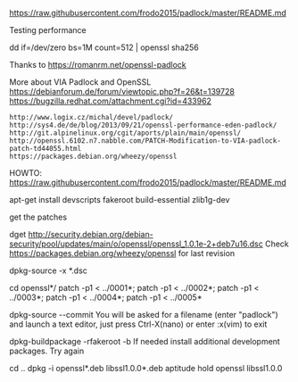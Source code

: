 https://raw.githubusercontent.com/frodo2015/padlock/master/README.md

Testing performance 

dd if=/dev/zero bs=1M count=512 | openssl sha256

Thanks to
    https://romanrm.net/openssl-padlock
    
More about VIA Padlock and OpenSSL
    https://debianforum.de/forum/viewtopic.php?f=26&t=139728
    https://bugzilla.redhat.com/attachment.cgi?id=433962
    
    http://www.logix.cz/michal/devel/padlock/
    http://sys4.de/de/blog/2013/09/21/openssl-performance-eden-padlock/
    http://git.alpinelinux.org/cgit/aports/plain/main/openssl/
    http://openssl.6102.n7.nabble.com/PATCH-Modification-to-VIA-padlock-patch-td44055.html
    https://packages.debian.org/wheezy/openssl

HOWTO:
https://raw.githubusercontent.com/frodo2015/padlock/master/README.md

apt-get install devscripts fakeroot build-essential zlib1g-dev

get the patches

dget http://security.debian.org/debian-security/pool/updates/main/o/openssl/openssl_1.0.1e-2+deb7u16.dsc
Check https://packages.debian.org/wheezy/openssl for last revision

dpkg-source -x *.dsc

cd openssl*/
patch -p1 < ../0001*; patch -p1 < ../0002*; patch -p1 < ../0003*; patch -p1 < ../0004*; patch -p1 < ../0005*

dpkg-source --commit
You will be asked for a filename (enter "padlock") and launch a text editor, just press Ctrl-X(nano) or enter :x(vim) to exit

dpkg-buildpackage -rfakeroot -b
If needed install additional development packages. Try again

cd ..
dpkg -i openssl*.deb libssl1.0.0*.deb
aptitude hold openssl libssl1.0.0

